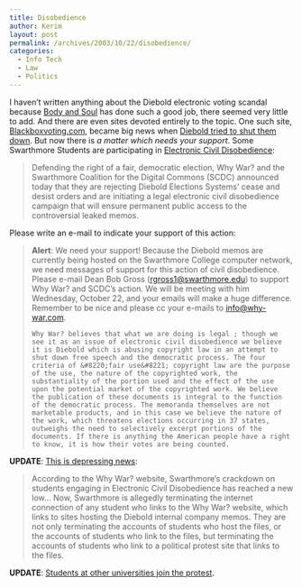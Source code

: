 ```yaml
---
title: Disobedience
author: Kerim
layout: post
permalink: /archives/2003/10/22/disobedience/
categories:
  - Info Tech
  - Law
  - Politics
---
```

I haven&#8217;t written anything about the Diebold electronic voting scandal because <a href="http://www.google.com/search?q=Diebold&#38;btnG=%C2%BB&#38;domains=bodyandsoul.typepad.com&#38;sitesearch=bodyandsoul.typepad.com" onclick="_gaq.push(['_trackEvent', 'outbound-article', 'http://www.google.com/search?q=Diebold&btnG=%C2%BB&domains=bodyandsoul.typepad.com&sitesearch=bodyandsoul.typepad.com', 'Body and Soul']);" >Body and Soul</a> has done such a good job, there seemed very little to add. And there are even sites devoted entirely to the topic. One such site, <a href="http://blackboxvoting.com/" onclick="_gaq.push(['_trackEvent', 'outbound-article', 'http://blackboxvoting.com/', 'Blackboxvoting.com']);" >Blackboxvoting.com</a>, became big news when <a href="http://blackboxvoting.com/modules.php?name=News&#38;file=article&#38;sid=63" onclick="_gaq.push(['_trackEvent', 'outbound-article', 'http://blackboxvoting.com/modules.php?name=News&file=article&sid=63', 'Diebold tried to shut them down']);" >Diebold tried to shut them down</a>. But now there is *a matter which needs your support*. Some Swarthmore Students are participating in <a href="http://why-war.com/features/2003/10/diebold.html" onclick="_gaq.push(['_trackEvent', 'outbound-article', 'http://why-war.com/features/2003/10/diebold.html', 'Electronic Civil Disobedience']);" >Electronic Civil Disobedience</a>:


>   Defending the right of a fair, democratic election, Why War? and the Swarthmore Coalition for the Digital Commons (SCDC) announced today that they are rejecting Diebold Elections Systems&#8217; cease and desist orders and are initiating a legal electronic civil disobedience campaign that will ensure permanent public access to the controversial leaked memos.


Please write an e-mail to indicate your support of this action:


>   <b>Alert</b>: We need your support! Because the Diebold memos are currently being hosted on the Swarthmore College computer network, we need messages of support for this action of civil disobedience. Please e-mail Dean Bob Gross (<a href="mailto:rgross1@swarthmore.edu" onclick="_gaq.push(['_trackEvent','mailto','rgross1@swarthmore.edu']);" >rgross1@swarthmore.edu</a>) to support Why War? and SCDC&#8217;s action. We will be meeting with him Wednesday, October 22, and your emails will make a huge difference. Remember to be nice and please cc your e-mails to <a href="mailto:info@why-war.com" onclick="_gaq.push(['_trackEvent','mailto','info@why-war.com']);" >info@why-war.com</a>. 
>   
>   
>     Why War? believes that what we are doing is legal ; though we see it as an issue of electronic civil disobedience we believe it is Diebold which is abusing copyright law in an attempt to shut down free speech and the democratic process. The four criteria of &#8220;fair use&#8221; copyright law are the purpose of the use, the nature of the copyrighted work, the substantiality of the portion used and the effect of the use upon the potential market of the copyrighted work. We believe the publication of these documents is integral to the function of the democratic process. The memoranda themselves are not marketable products, and in this case we believe the nature of the work, which threatens elections occurring in 37 states, outweighs the need to selectively excerpt portions of the documents. If there is anything the American people have a right to know, it is how their votes are being counted.
>   


**UPDATE**: <a href="http://importance.typepad.com/the_importance_of/2003/10/swarthmore_crac.html" onclick="_gaq.push(['_trackEvent', 'outbound-article', 'http://importance.typepad.com/the_importance_of/2003/10/swarthmore_crac.html', 'This is depressing news']);" >This is depressing news</a>:


>   According to the Why War? website, Swarthmore&#8217;s crackdown on students engaging in Electronic Civil Disobedience has reached a new low&#8230; Now, Swarthmore is allegedly terminating the internet connection of any student who links to the Why War? website, which links to sites hosting the Diebold internal company memos. They are not only terminating the accounts of students who host the files, or the accounts of students who link to the files, but terminating the accounts of students who link to a political protest site that links to the files.


**UPDATE**: <a href="http://importance.typepad.com/the_importance_of/2003/10/electronic_civi_1.html" onclick="_gaq.push(['_trackEvent', 'outbound-article', 'http://importance.typepad.com/the_importance_of/2003/10/electronic_civi_1.html', 'Students at other universities join the protest']);" >Students at other universities join the protest</a>.

